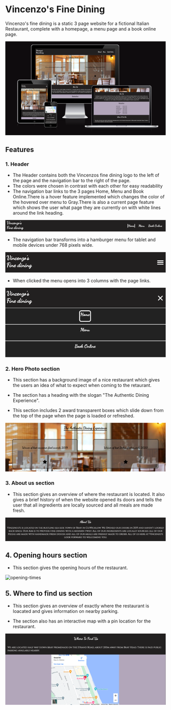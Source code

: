 # Vincenzo's Fine Dining
Vincenzo's fine dining is a static 3 page website for a fictional Italian Restaurant, complete with a homepage, a menu page and a book online page.

![AmiResponsive](assets/README-images/amiresponsive.jpg)

## Features

### 1. Header
* The Header contains both the Vincenzos fine dining logo to the left of the page and the navigation bar to the right of the page.
* The colors were chosen in contrast with each other for easy readability
* The navigation bar links to the 3 pages Home, Menu and Book Online.There is a hover feature implemented which changes the color of the hovered over menu to Gray.There is also a current page feature which shows the user what page they are currently on with white lines around the link heading.

![Headerimage](assets/README-images/header.jpg)

* The navigation bar transforms into a hamburger menu for tablet and mobile devices under 768 pixels wide.

![ClosedHamburgerMenu](assets/README-images/hamburger-menu-closed.jpg)

* When clicked the menu opens into 3 columns with the page links.

![OpenHamburgerMenu](assets/README-images/hamburger-menu-open.jpg)

### 2. Hero Photo section
* This section has a background image of a nice restaurant which gives the users an idea of what to expect when coming to the retaurant.

* The section has a heading with the slogan "The Authentic Dining Experience".

* This section includes 2 award transparent boxes which slide down from the top of the page when the page is loaded or refreshed.

![photosection](assets/README-images/photo-section.jpg)

### 3. About us section
* This section gives an overview of where the restaurant is located. It also gives a brief history of when the website opened its doors and tells the user that all ingredients are locally sourced and all meals are made fresh.

![about-us-section](assets/README-images/aboutus.jpg)

## 4. Opening hours section
* This section gives the opening hours of the restaurant.

![opening-times](assets/README-images/opening-times.jpg)

## 5. Where to find us section
* This section gives an overview of exactly where the restaurant is loacated and gives information on nearby parking.

* The section also has an interactive map with a pin location for the restaurant.

![where-to-find-us](assets/README-images/where-to-find-us.jpg)





